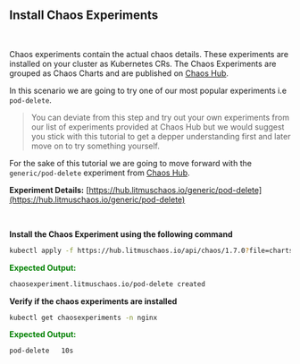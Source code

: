 <br>

## Install Chaos Experiments

<br>

Chaos experiments contain the actual chaos details. These experiments are installed on your cluster as Kubernetes CRs. The Chaos Experiments are grouped as Chaos Charts and are published on [Chaos Hub](https://hub.litmuschaos.com).

In this scenario we are going to try one of our most popular experiments i.e `pod-delete`.

> You can deviate from this step and try out your own experiments from our list of experiments provided at Chaos Hub but we would suggest you stick with this tutorial to get a depper understanding first and later move on to try something yourself.

For the sake of this tutorial we are going to move forward with the `generic/pod-delete` experiment from [Chaos Hub](https://hub.litmuschaos.com).

**Experiment Details:** [https://hub.litmuschaos.io/generic/pod-delete](https://hub.litmuschaos.io/generic/pod-delete)

<br>

**Install the Chaos Experiment using the following command**

```bash
kubectl apply -f https://hub.litmuschaos.io/api/chaos/1.7.0?file=charts/generic/pod-delete/experiment.yaml -n nginx
```

<span style="color:green">**Expected Output:**</span>

```bash
chaosexperiment.litmuschaos.io/pod-delete created
```

**Verify if the chaos experiments are installed**

```bash
kubectl get chaosexperiments -n nginx
```

<span style="color:green">**Expected Output:**</span>

```bash
pod-delete   10s
```
